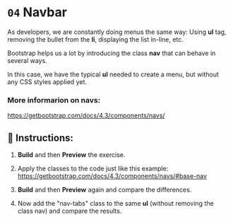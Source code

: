 # `04` Navbar

As developers, we are constantly doing menus the same way: Using **ul** tag, removing the bullet from the **li**, displaying the list in-line, etc.

Bootstrap helps us a lot by introducing the class **nav** that can behave in several ways.

In this case, we have the typical **ul** needed to create a menu, but without any CSS styles applied yet.

### More informarion on navs:

https://getbootstrap.com/docs/4.3/components/navs/


## 📝 Instructions:

1. **Build** and then **Preview** the exercise.

2. Apply the classes to the code just like this example: https://getbootstrap.com/docs/4.3/components/navs/#base-nav

3. **Build** and then **Preview** again and compare the differences.

4. Now add the "nav-tabs" class to the same **ul** (without removing the class nav) and compare the results.